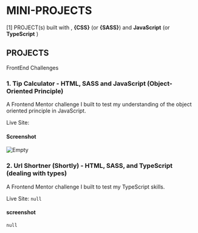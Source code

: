 # MINI-PROJECTS

[1] PROJECT(s) built with **<HTML/>**, **{CSS}** (or **{SASS}**) and **JavaScript** (or **TypeScript** )

## PROJECTS

FrontEnd Challenges

### 1. Tip Calculator - HTML, SASS and JavaScript (Object-Oriented Principle)

A Frontend Mentor challenge I built to test my understanding of the object oriented principle in JavaScript.

Live Site:

#### Screenshot

![Empty](./tip-calculator-app-main/design/desktop-design-completed.jpg)

### 2. Url Shortner (Shortly) - HTML, SASS, and TypeScript (dealing with types)

A Frontend Mentor challenge I built to test my TypeScript skills.

Live Site: ``null``

#### screenshot

``null``
